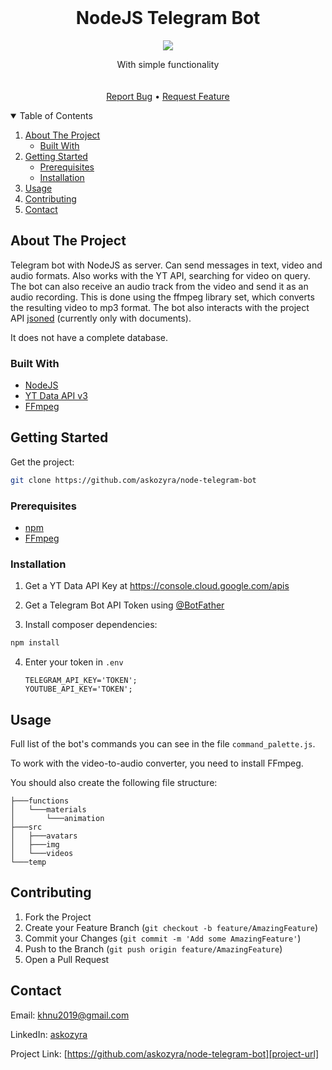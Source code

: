 <!-- PROJECT LOGO -->
<br />
<p align="center">
  <h1 align="center">NodeJS Telegram Bot</h1>
  <p align="center">
    <img src="https://user-images.githubusercontent.com/72695696/134920719-863e3492-34d1-4f75-b5f3-de2a522f423c.png">
  </p>
  <p align="center">
    With simple functionality
    <br/>
    <br/>
    <br/>
    <a href="https://github.com/askozyra/node-telegram-bot/issues">Report Bug</a>
    •
  <a href="https://github.com/askozyra/node-telegram-bot/pulls">Request Feature</a>
  </p>
</p>



<!-- TABLE OF CONTENTS -->
<details open="open">
  <summary>Table of Contents</summary>
  <ol>
    <li>
      <a href="#about-the-project">About The Project</a>
      <ul>
        <li><a href="#built-with">Built With</a></li>
      </ul>
    </li>
    <li>
      <a href="#getting-started">Getting Started</a>
      <ul>
        <li><a href="#prerequisites">Prerequisites</a></li>
        <li><a href="#installation">Installation</a></li>
      </ul>
    </li>
    <li><a href="#usage">Usage</a></li>
    <li><a href="#contributing">Contributing</a></li>
    <li><a href="#contact">Contact</a></li>
  </ol>
</details>



<!-- ABOUT THE PROJECT -->
## About The Project

Telegram bot with NodeJS as server. Can send messages in text, video and audio formats. Also works with the YT API, searching for video on query. The bot can also receive an audio track from the video and send it as an audio recording. This is done using the ffmpeg library set, which converts the resulting video to mp3 format. The bot also interacts with the project API [jsoned](https://github.com/askozyra/jsoned) (currently only with documents).

It does not have a complete database.

### Built With

* [NodeJS](https://nodejs.org/en/)
* [YT Data API v3](https://console.cloud.google.com/apis)
* [FFmpeg](https://ffmpeg.org)



<!-- GETTING STARTED -->
## Getting Started

Get the project:
  ```sh
  git clone https://github.com/askozyra/node-telegram-bot
  ```

### Prerequisites

* [npm](https://www.npmjs.com)
* [FFmpeg](https://ffmpeg.org)

### Installation

1. Get a YT Data API Key at https://console.cloud.google.com/apis

2. Get a Telegram Bot API Token using [@BotFather](https://t.me/botfather)

3. Install composer dependencies:
  ```sh
  npm install
  ```

4. Enter your token in `.env`
   ```env
   TELEGRAM_API_KEY='TOKEN';
   YOUTUBE_API_KEY='TOKEN';
   ```



<!-- USAGE EXAMPLES -->
## Usage

Full list of the bot's commands you can see in the file `command_palette.js`.

To work with the video-to-audio converter, you need to install FFmpeg.

You should also create the following file structure:
```
├───functions
│   └───materials
│       └───animation
├───src
│   ├───avatars
│   ├───img
│   └───videos
└───temp
```


<!-- CONTRIBUTING -->
## Contributing

1. Fork the Project
2. Create your Feature Branch (`git checkout -b feature/AmazingFeature`)
3. Commit your Changes (`git commit -m 'Add some AmazingFeature'`)
4. Push to the Branch (`git push origin feature/AmazingFeature`)
5. Open a Pull Request



<!-- CONTACT -->
## Contact

Email: khnu2019@gmail.com

LinkedIn: [askozyra](https://linkedin.com/in/askozyra)

Project Link: [https://github.com/askozyra/node-telegram-bot][project-url]


<!-- MARKDOWN LINKS & IMAGES -->
[project-url]: https://github.com/askozyra/node-telegram-bot
[project-ico]: https://user-images.githubusercontent.com/72695696/134920719-863e3492-34d1-4f75-b5f3-de2a522f423c.png
